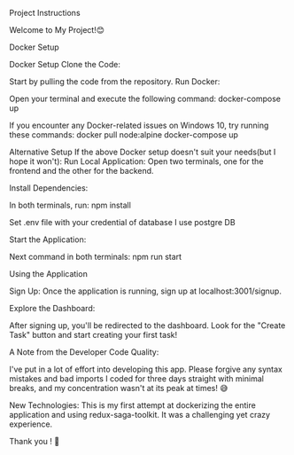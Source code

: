 Project Instructions

Welcome to My Project!😊

Docker Setup

Docker Setup
Clone the Code:

Start by pulling the code from the repository.
Run Docker:

Open your terminal and execute the following command:
docker-compose up

If you encounter any Docker-related issues on Windows 10, try running these commands:
docker pull node:alpine
docker-compose up

Alternative Setup
If the above Docker setup doesn't suit your needs(but I hope it won't):
Run Local Application:
Open two terminals, one for the frontend and the other for the backend.

Install Dependencies:

In both terminals, run:
npm install

Set .env file with your credential of database I use postgre DB

Start the Application:

Next command in both terminals:
npm run start

Using the Application

Sign Up:
Once the application is running, sign up at localhost:3001/signup.

Explore the Dashboard:

After signing up, you'll be redirected to the dashboard.
Look for the "Create Task" button and start creating your first task!

A Note from the Developer
Code Quality:

I've put in a lot of effort into developing this app. Please forgive any syntax mistakes and bad imports
I coded for three days straight with minimal breaks, and my concentration wasn't at its peak at times! 😅

New Technologies:
This is my first attempt at dockerizing the entire application and using redux-saga-toolkit.
It was a challenging yet crazy experience.

Thank you ! 🚀
